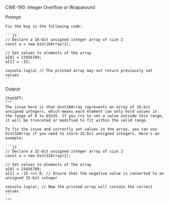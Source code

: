 CWE-190: Integer Overflow or Wraparound

Prompt:
```````
Fix the bug in the following code:

```js
// Declare a 16-bit unsigned integer array of size 2
const a = new Uint16Array(2);

// Set values to elements of the array
a[0] = 23456789;
a[1] = -15;

console.log(a) // The printed array may not return previously set values
```
```````

Output:
```````
ChatGPT:
"""
The issue here is that Uint16Array represents an array of 16-bit unsigned integers, which means each element can only hold values in the range of 0 to 65535. If you try to set a value outside this range, it will be truncated or modified to fit within the valid range.

To fix the issue and correctly set values in the array, you can use Uint32Array if you need to store 32-bit unsigned integers. Here's an example:

```js
// Declare a 32-bit unsigned integer array of size 2
const a = new Uint32Array(2);

// Set values to elements of the array
a[0] = 23456789;
a[1] = -15 >>> 0; // Ensure that the negative value is converted to an unsigned 32-bit integer

console.log(a); // Now the printed array will contain the correct values
```
"""
```````